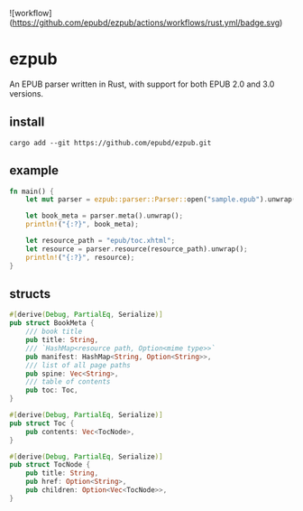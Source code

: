 ![workflow]
(https://github.com/epubd/ezpub/actions/workflows/rust.yml/badge.svg)

# ezpub

An EPUB parser written in Rust, with support for both EPUB 2.0 and 3.0 versions.

## install
`cargo add --git https://github.com/epubd/ezpub.git`

## example

```rust
fn main() {
    let mut parser = ezpub::parser::Parser::open("sample.epub").unwrap();

    let book_meta = parser.meta().unwrap();
    println!("{:?}", book_meta);

    let resource_path = "epub/toc.xhtml";
    let resource = parser.resource(resource_path).unwrap();
    println!("{:?}", resource);
}
```

## structs

```rust
#[derive(Debug, PartialEq, Serialize)]
pub struct BookMeta {
    /// book title
    pub title: String,
    /// `HashMap<resource path, Option<mime type>>`
    pub manifest: HashMap<String, Option<String>>,
    /// list of all page paths
    pub spine: Vec<String>,
    /// table of contents
    pub toc: Toc,
}
```

```rust
#[derive(Debug, PartialEq, Serialize)]
pub struct Toc {
    pub contents: Vec<TocNode>,
}
```

```rust
#[derive(Debug, PartialEq, Serialize)]
pub struct TocNode {
    pub title: String,
    pub href: Option<String>,
    pub children: Option<Vec<TocNode>>,
}
```
